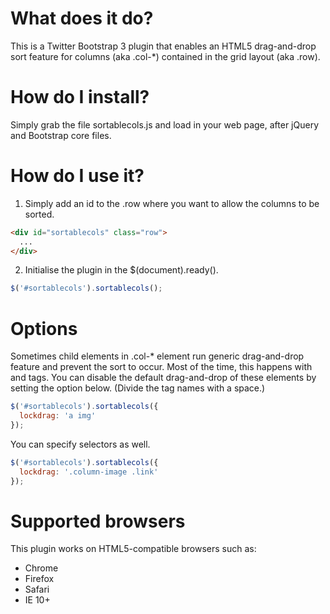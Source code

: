 # What does it do? 

This is a Twitter Bootstrap 3 plugin that enables an HTML5 drag-and-drop sort feature for columns (aka .col-\*) contained in the grid layout (aka .row).

# How do I install?

Simply grab the file sortablecols.js and load in your web page, after jQuery and Bootstrap core files.

# How do I use it?

1. Simply add an id to the .row where you want to allow the columns to be sorted.
```html
<div id="sortablecols" class="row">
  ...
</div>
```

2. Initialise the plugin in the $(document).ready().
```js
$('#sortablecols').sortablecols();
```

# Options

Sometimes child elements in .col-* element run generic drag-and-drop feature and prevent the sort to occur.
Most of the time, this happens with <img> and <a> tags. You can disable the default drag-and-drop of these elements by setting the option below.
(Divide the tag names with a space.)

```js
$('#sortablecols').sortablecols({
  lockdrag: 'a img'
});
```

You can specify selectors as well.

```js
$('#sortablecols').sortablecols({
  lockdrag: '.column-image .link'
});
```

# Supported browsers

This plugin works on HTML5-compatible browsers such as:
* Chrome 
* Firefox
* Safari
* IE 10+
